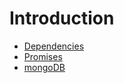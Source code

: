 # Introduction

* [Dependencies](base/deps.md)
* [Promises](base/promises.md)
* [mongoDB](base/db/mongo.md)